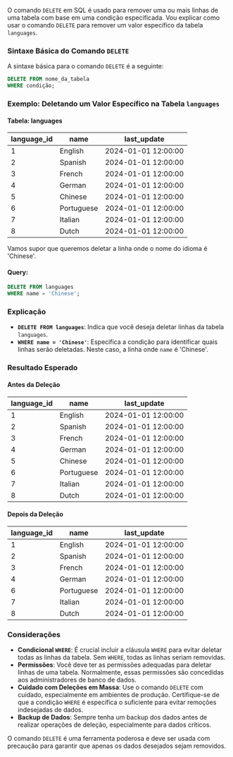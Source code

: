 O comando `DELETE` em SQL é usado para remover uma ou mais linhas de uma tabela com base em uma condição especificada. Vou explicar como usar o comando `DELETE` para remover um valor específico da tabela `languages`.

### Sintaxe Básica do Comando `DELETE`

A sintaxe básica para o comando `DELETE` é a seguinte:

```sql
DELETE FROM nome_da_tabela
WHERE condição;
```

### Exemplo: Deletando um Valor Específico na Tabela `languages`

#### Tabela: languages

| language_id | name       | last_update          |
|-------------|------------|----------------------|
| 1           | English    | 2024-01-01 12:00:00  |
| 2           | Spanish    | 2024-01-01 12:00:00  |
| 3           | French     | 2024-01-01 12:00:00  |
| 4           | German     | 2024-01-01 12:00:00  |
| 5           | Chinese    | 2024-01-01 12:00:00  |
| 6           | Portuguese | 2024-01-01 12:00:00  |
| 7           | Italian    | 2024-01-01 12:00:00  |
| 8           | Dutch      | 2024-01-01 12:00:00  |

Vamos supor que queremos deletar a linha onde o nome do idioma é 'Chinese'.

#### Query:

```sql
DELETE FROM languages
WHERE name = 'Chinese';
```

### Explicação

- **`DELETE FROM languages`**: Indica que você deseja deletar linhas da tabela `languages`.
- **`WHERE name = 'Chinese'`**: Especifica a condição para identificar quais linhas serão deletadas. Neste caso, a linha onde `name` é 'Chinese'.

### Resultado Esperado

#### Antes da Deleção

| language_id | name       | last_update          |
|-------------|------------|----------------------|
| 1           | English    | 2024-01-01 12:00:00  |
| 2           | Spanish    | 2024-01-01 12:00:00  |
| 3           | French     | 2024-01-01 12:00:00  |
| 4           | German     | 2024-01-01 12:00:00  |
| 5           | Chinese    | 2024-01-01 12:00:00  |
| 6           | Portuguese | 2024-01-01 12:00:00  |
| 7           | Italian    | 2024-01-01 12:00:00  |
| 8           | Dutch      | 2024-01-01 12:00:00  |

#### Depois da Deleção

| language_id | name       | last_update          |
|-------------|------------|----------------------|
| 1           | English    | 2024-01-01 12:00:00  |
| 2           | Spanish    | 2024-01-01 12:00:00  |
| 3           | French     | 2024-01-01 12:00:00  |
| 4           | German     | 2024-01-01 12:00:00  |
| 6           | Portuguese | 2024-01-01 12:00:00  |
| 7           | Italian    | 2024-01-01 12:00:00  |
| 8           | Dutch      | 2024-01-01 12:00:00  |

### Considerações

- **Condicional `WHERE`**: É crucial incluir a cláusula `WHERE` para evitar deletar todas as linhas da tabela. Sem `WHERE`, todas as linhas seriam removidas.
- **Permissões**: Você deve ter as permissões adequadas para deletar linhas de uma tabela. Normalmente, essas permissões são concedidas aos administradores de banco de dados.
- **Cuidado com Deleções em Massa**: Use o comando `DELETE` com cuidado, especialmente em ambientes de produção. Certifique-se de que a condição `WHERE` é específica o suficiente para evitar remoções indesejadas de dados.
- **Backup de Dados**: Sempre tenha um backup dos dados antes de realizar operações de deleção, especialmente para dados críticos.

O comando `DELETE` é uma ferramenta poderosa e deve ser usada com precaução para garantir que apenas os dados desejados sejam removidos.